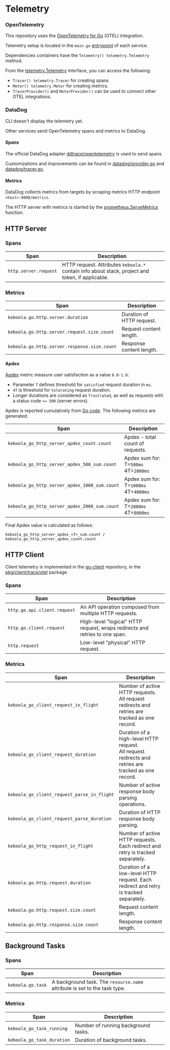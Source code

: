 # Telemetry

### OpenTelemetry

This repository uses the [OpenTelemetry for Go](https://github.com/open-telemetry/opentelemetry-go) (OTEL) integration.

Telemetry setup is located in the `main.go` [entrypoint](../cmd) of each service.

Dependencies containers have the `Telemetry() telemetry.Telemetry` method.

From the [telemetry.Telemetry](../internal/pkg/telemetry/telemetry.go) interface, you can access the following:

- `Tracer() telemetry.Tracer` for creating spans
- `Meter() telemetry.Meter` for creating metrics.
- `TracerProvider()` and `MeterProvider()` can be used to connect other OTEL integrations.

### DataDog

CLI doesn't display the telemetry yet.

Other services send OpenTelemetry spans and metrics to DataDog.

#### Spans

The official DataDog adapter [ddtrace/opentelemetry](https://pkg.go.dev/gopkg.in/DataDog/dd-trace-go.v1/ddtrace/opentelemetry) is used to
send spans.

Customizations and improvements can be found in [datadog/provider.go](../internal/pkg/telemetry/datadog/provider.go)
and [datadog/tracer.go](../internal/pkg/telemetry/datadog/tracer.go).

#### Metrics

DataDog collects metrics from targets by scraping metrics HTTP endpoint `<host>:9000/metrics`.

The HTTP server with metrics is started by
the [prometheus.ServeMetrics](../internal/pkg/telemetry/metric/prometheus/prometheus.go) function.

## HTTP Server

### Spans

| Span                  | Description                                                                                      |
|-----------------------|--------------------------------------------------------------------------------------------------|
| `http.server.request` | HTTP request. Attributes `keboola.*` contain info about stack, project and token, if applicable. |

### Metrics

| Span                                         | Description               |
|----------------------------------------------|---------------------------|
| `keboola.go.http.server.duration`            | Duration of HTTP request. |
| `keboola.go.http.server.request.size.count`  | Request content length.   |
| `keboola.go.http.server.response.size.count` | Response content length.  |

#### Apdex

[Apdex](https://en.wikipedia.org/wiki/Apdex) metric measure user satisfaction as a value `0.0-1.0`:

- Parameter `T` defines threshold for `satisfied` request duration in `ms`.
- `4T` is threshold for `tolerating` request duration.
- Longer durations are considered as `frustrated`, as well as requests with a status code `>= 500` (server errors).

Apdex is reported cumulatively from [Go code](../internal/pkg/service/common/httpserver/middleware/otel_apdex.go).
The following metrics are generated:

| Span                                          | Description                           |
|-----------------------------------------------|---------------------------------------|
| `keboola_go_http_server_apdex_count.count`    | Apdex - total count of requests.      |
| `keboola_go_http_server_apdex_500_sum.count`  | Apdex sum for: T=`500ms` 4T=`2000ms`  |
| `keboola_go_http_server_apdex_1000_sum.count` | Apdex sum for: T=`1000ms` 4T=`4000ms` |
| `keboola_go_http_server_apdex_2000_sum.count` | Apdex sum for: T=`2000ms` 4T=`8000ms` |

Final Apdex value is calculated as follows:

```
keboola_go_http_server_apdex_<T>_sum.count / keboola_go_http_server_apdex_count.count
```

## HTTP Client

Client telemetry is implemented in the [go-client](https://github.com/keboola/go-client) repository, in
the [pkg/client/trace/otel](https://github.com/keboola/go-client/tree/main/pkg/client/trace/otel) package.

### Spans

| Span                         | Description                                                                 |
|------------------------------|-----------------------------------------------------------------------------|
| `http.go.api.client.request` | An API operation composed from multiple HTTP requests.                      |
| `http.go.client.request`     | High-level "logical" HTTP request, wraps redirects and retries to one span. |
| `http.request`               | Low-level "physical" HTTP request.                                          |

### Metrics

| Span                                        | Description                                                                                            |
|---------------------------------------------|--------------------------------------------------------------------------------------------------------|
| `keboola_go_client_request_in_flight`       | Number of active HTTP requests.<br>All request redirects and retries are tracked as one record.        |
| `keboola_go_client_request_duration`        | Duration of a high-level HTTP request.<br>All request redirects and retries are tracked as one record. |
| `keboola_go_client_request_parse_in_flight` | Number of active response body parsing operations.                                                     |
| `keboola_go_client_request_parse_duration`  | Duration of HTTP response body parsing.                                                                |
| `keboola_go_http_request_in_flight`         | Number of active HTTP requests. Each redirect and retry is tracked separately.                         |
| `keboola.go.http.request.duration`          | Duration of a low-level HTTP request. Each redirect and retry is tracked separately.                   |
| `keboola.go.http.request.size.count`        | Request content length.                                                                                |
| `keboola.go.http.response.size.count`       | Response content length.                                                                               |

## Background Tasks

### Spans

| Span                     | Description                                                               |
|--------------------------|---------------------------------------------------------------------------|
| `keboola.go.task`        | A background task. The `resource.name` attribute is set to the task type. |


### Metrics

| Span                       | Description                         |
|----------------------------|-------------------------------------|
| `keboola_go_task_running`  | Number of running background tasks. |
| `keboola_go_task_duration` | Duration of background tasks.       |
